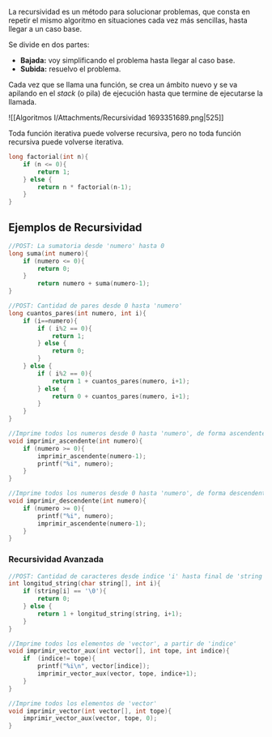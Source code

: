 La recursividad es un método para solucionar problemas, que consta en repetir el mismo algoritmo en situaciones cada vez más sencillas, hasta llegar a un caso base.

Se divide en dos partes:

- **Bajada:** voy simplificando el problema hasta llegar al caso base.
- **Subida:** resuelvo el problema.

Cada vez que se llama una función, se crea un ámbito nuevo y se va apilando en el *stack* (o pila) de ejecución hasta que termine de ejecutarse la llamada.

![[Algoritmos I/Attachments/Recursividad 1693351689.png|525]]

Toda función iterativa puede volverse recursiva, pero no toda función recursiva puede volverse iterativa.

```c
long factorial(int n){
	if (n <= 0){
		return 1;
	} else {
		return n * factorial(n-1);
	}
}
```

## Ejemplos de Recursividad

```c
//POST: La sumatoria desde 'numero' hasta 0
long suma(int numero){
	if (numero <= 0){
		return 0;
	}
		return numero + suma(numero-1);
}
```

```c
//POST: Cantidad de pares desde 0 hasta 'numero'
long cuantos_pares(int numero, int i){
	if (i==numero){
		if ( i%2 == 0){
			return 1;
		} else {
			return 0;
		}
	} else {
		if ( i%2 == 0){
			return 1 + cuantos_pares(numero, i+1);
		} else {
			return 0 + cuantos_pares(numero, i+1);
		}
	}
}
```

```c
//Imprime todos los numeros desde 0 hasta 'numero', de forma ascendente.
void imprimir_ascendente(int numero){
	if (numero >= 0){
		imprimir_ascendente(numero-1);
		printf("%i", numero);
	}
}
```

```c
//Imprime todos los numeros desde 0 hasta 'numero', de forma descendente.
void imprimir_descendente(int numero){
	if (numero >= 0){
		printf("%i", numero);
		imprimir_ascendente(numero-1);
	}
}
```

### Recursividad Avanzada

```c
//POST: Cantidad de caracteres desde indice 'i' hasta final de 'string'
int longitud_string(char string[], int i){
	if (string[i] == '\0'){
		return 0;
	} else {
		return 1 + longitud_string(string, i+1);
	}
}
```

```c
//Imprime todos los elementos de 'vector', a partir de 'indice'
void imprimir_vector_aux(int vector[], int tope, int indice){
	if  (indice!= tope){
		printf("%i\n", vector[indice]);
		imprimir_vector_aux(vector, tope, indice+1);
	}
}

//Imprime todos los elementos de 'vector'
void imprimir_vector(int vector[], int tope){
	imprimir_vector_aux(vector, tope, 0);
}
```
